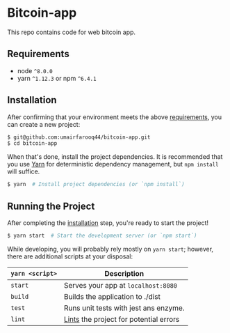 # Bitcoin-app
This repo contains code for web bitcoin app.


## Requirements
* node `^8.0.0`
* yarn `^1.12.3` or npm `^6.4.1`

## Installation

After confirming that your environment meets the above [requirements](#requirements), you can create a new project:

```bash
$ git@github.com:umairfarooq44/bitcoin-app.git
$ cd bitcoin-app
```

When that's done, install the project dependencies. It is recommended that you use [Yarn](https://yarnpkg.com/) for deterministic dependency management, but `npm install` will suffice.

```bash
$ yarn  # Install project dependencies (or `npm install`)
```

## Running the Project

After completing the [installation](#installation) step, you're ready to start the project!

```bash
$ yarn start  # Start the development server (or `npm start`)
```

While developing, you will probably rely mostly on `yarn start`; however, there are additional scripts at your disposal:

|`yarn <script>`    |Description|
|-------------------|-----------|
|`start`            |Serves your app at `localhost:8080`|
|`build`            |Builds the application to ./dist|
|`test`             |Runs unit tests with jest ans enzyme.|
|`lint`             |[Lints](http://stackoverflow.com/questions/8503559/what-is-linting) the project for potential errors|